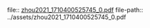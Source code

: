 file:: [zhou2021_1710400525745_0.pdf](../assets/zhou2021_1710400525745_0.pdf)
file-path:: ../assets/zhou2021_1710400525745_0.pdf
